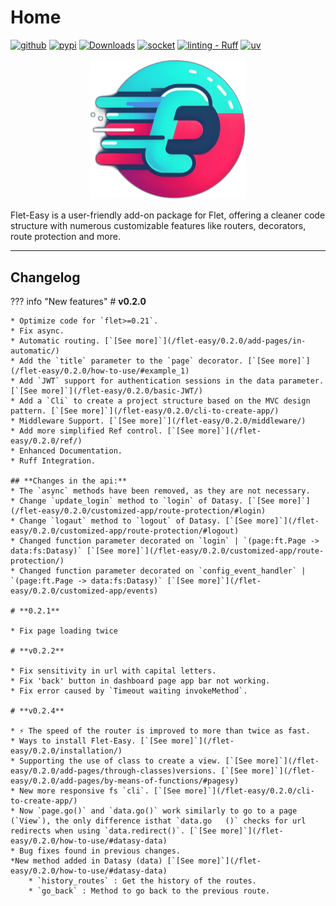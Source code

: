 # Home

[![github](https://img.shields.io/badge/my_profile-000?style=for-the-badge&logo=github&logoColor=white)](https://github.com/Daxexs)
[![pypi](https://img.shields.io/badge/Pypi-0A66C2?style=for-the-badge&logo=pypi&logoColor=white)](https://pypi.org/project/flet-easy)
[![Downloads](https://static.pepy.tech/badge/flet-easy)](https://pepy.tech/project/flet-easy) [![socket](https://socket.dev/api/badge/pypi/package/flet-easy/0.2.2#1725204521828)](https://socket.dev/pypi/package/flet-easy)
[![linting - Ruff](https://img.shields.io/endpoint?url=https://raw.githubusercontent.com/astral-sh/ruff/main/assets/badge/v2.json)](https://github.com/astral-sh/ruff)
[![uv](https://img.shields.io/endpoint?url=https://raw.githubusercontent.com/astral-sh/uv/main/assets/badge/v0.json)](https://github.com/astral-sh/uv)

<div align="center">
    <img src="assets/images/logo.png" alt="logo" width="250">
</div>

Flet-Easy is a user-friendly add-on package for Flet, offering a cleaner code structure with numerous customizable features like routers, decorators, route protection and more.

---

## Changelog

??? info "New features"
    # **v0.2.0**

    * Optimize code for `flet>=0.21`.
    * Fix async.
    * Automatic routing. [`[See more]`](/flet-easy/0.2.0/add-pages/in-automatic/)
    * Add the `title` parameter to the `page` decorator. [`[See more]`](/flet-easy/0.2.0/how-to-use/#example_1)
    * Add `JWT` support for authentication sessions in the data parameter. [`[See more]`](/flet-easy/0.2.0/basic-JWT/)
    * Add a `Cli` to create a project structure based on the MVC design pattern. [`[See more]`](/flet-easy/0.2.0/cli-to-create-app/)
    * Middleware Support. [`[See more]`](/flet-easy/0.2.0/middleware/)
    * Add more simplified Ref control. [`[See more]`](/flet-easy/0.2.0/ref/)
    * Enhanced Documentation.
    * Ruff Integration.

    ## **Changes in the api:**
    * The `async` methods have been removed, as they are not necessary.   
    * Change `update_login` method to `login` of Datasy. [`[See more]`](/flet-easy/0.2.0/customized-app/route-protection/#login)
    * Change `logaut` method to `logout` of Datasy. [`[See more]`](/flet-easy/0.2.0/customized-app/route-protection/#logout)
    * Changed function parameter decorated on `login` | `(page:ft.Page -> data:fs:Datasy)` [`[See more]`](/flet-easy/0.2.0/customized-app/route-protection/)
    * Changed function parameter decorated on `config_event_handler` | `(page:ft.Page -> data:fs:Datasy)` [`[See more]`](/flet-easy/0.2.0/customized-app/events)

    # **0.2.1**

    * Fix page loading twice 

    # **v0.2.2**

    * Fix sensitivity in url with capital letters.
    * Fix 'back' button in dashboard page app bar not working.
    * Fix error caused by `Timeout waiting invokeMethod`.

    # **v0.2.4**

    * ⚡ The speed of the router is improved to more than twice as fast.
    * Ways to install Flet-Easy. [`[See more]`](/flet-easy/0.2.0/installation/)
    * Supporting the use of class to create a view. [`[See more]`](/flet-easy/0.2.0/add-pages/through-classes)versions. [`[See more]`](/flet-easy/0.2.0/add-pages/by-means-of-functions/#pagesy)
    * New more responsive fs `cli`. [`[See more]`](/flet-easy/0.2.0/cli-to-create-app/)
    * Now `page.go()` and `data.go()` work similarly to go to a page (`View`), the only difference isthat `data.go   ()` checks for url redirects when using `data.redirect()`. [`[See more]`](/flet-easy/0.2.0/how-to-use/#datasy-data)
    * Bug fixes found in previous changes.
    *New method added in Datasy (data) [`[See more]`](/flet-easy/0.2.0/how-to-use/#datasy-data)
        * `history_routes` : Get the history of the routes.
        * `go_back` : Method to go back to the previous route.
